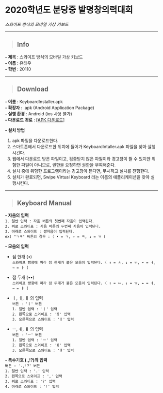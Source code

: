 # **2020학년도 분당중 발명창의력대회**

*스와이프 방식의 모바일 가상 키보드*

---

> ## **Info** 

**- 제목** : 스와이프 방식의 모바일 가상 키보드   
**- 이름** : 유태우   
**- 학번** : 20110   

---


> ## **Download**   

**- 이름** : KeyboardInstaller.apk   
**- 확장자** : .apk (Android Application Package)   
**- 실행 환경** : Android (ios 사용 불가)   
**- 다운로드 경로** : <a href="https://docs.google.com/uc?export=download&id=15rVb8CEEkq_7d8MjAv7yjYX537g_i_ur">[APK 다운로드]</a>   

**- 설치 방법**   
  1. apk 파일을 다운로드한다.   
  2. 스마트폰에서 다운로드한 위치에 들어가 KeyboardIntaller.apk 파일을 찾아 실행시킨다.   
  3. 웹에서 다운로드 받은 파일이고, 검증받지 않은 파일이라 경고창이 뜰 수 있지만 위험한 파일이 아니므로, 권한을 요청하면 권한을 부여해준다.   
  4. 설치 중에 위험한 프로그램이라는 경고창이 뜬다면, 무시하고 설치를 진행한다.   
  5. 설치가 완료되면, Swipe Virtual Keyboard 라는 이름의 애플리케이션을 찾아 실행시킨다.   
 
---

> ## **Keyboard Manual**
   
**- 자음의 입력**   
`1. 일반 입력 : 자음 버튼의 첫번째 자음이 입력된다.`   
`2. 위로 스와이프 : 자음 버튼의 두번째 자음이 입력된다.`   
`3. 아래로 스와이프 : 쌍자음이 입력된다.`  
`ex) "ㄱㅋ" 버튼의 경우 : ( • = ㄱ, ↑ = ㅋ, ↓ = ㄲ )`

**- 모음의 입력**   
+ 점 한개 (•)   
   `스와이프 방향에 따라 점 한개가 붙은 모음이 입력된다. ( ↑ = ㅗ, ↓ = ㅜ, ← = ㅓ, → = ㅏ )`   
      
+ 점 두개 (••)    
   `스와이프 방향에 따라 점 두개가 붙은 모음이 입력된다. ( ↑ = ㅛ, ↓ = ㅠ, ← = ㅕ, → = ㅑ )`   
   
+ ㅣ, ㅔ, ㅐ 의 입력   
  `버튼 : 'ㅣ' 버튼`   
  `1. 일반 입력 : 'ㅣ' 입력`   
  `2. 왼쪽으로 스와이프 : 'ㅔ' 입력`   
  `3. 오른쪽으로 스와이프 : 'ㅐ' 입력`   
     
+ ㅡ, ㅖ, ㅒ 의 입력   
  `버튼 : 'ㅡ' 버튼`   
  `1. 일반 입력 : 'ㅡ' 입력`   
  `2. 왼쪽으로 스와이프 : 'ㅖ' 입력`   
  `3. 오른쪽으로 스와이프 : 'ㅒ' 입력`   
  
**- 특수기호 (.,!?)의 입력**   
  `버튼 : '.,!?' 버튼`   
  `1. 일반 입력 : '.' 입력`   
  `2. 왼쪽으로 스와이프 : ',' 입력`   
  `3. 위로 스와이프 : '?' 입력`   
  `4. 아래로 스와이프 : '!' 입력`   
